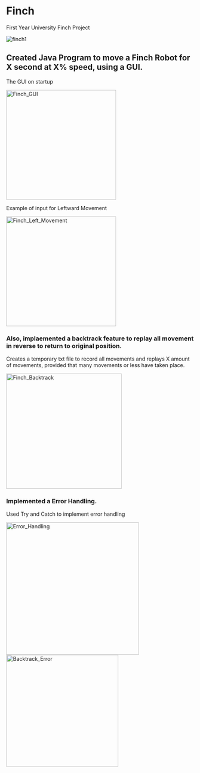 # Finch
First Year University Finch Project

![finch1](https://user-images.githubusercontent.com/61838026/114300785-94799780-9aca-11eb-8214-51604a908fd9.jpg)

## Created Java Program to move a Finch Robot for X second at X% speed, using a GUI.

The GUI on startup

<img width="294" alt="Finch_GUI" src="https://user-images.githubusercontent.com/61838026/110105113-0d454f80-7db9-11eb-986a-6d08c1fa6e37.PNG">

Example of input for Leftward Movement

<img width="294" alt="Finch_Left_Movement" src="https://user-images.githubusercontent.com/61838026/110105306-47aeec80-7db9-11eb-9f8f-9c2dfa6e690b.PNG">

### Also, implaemented a backtrack feature to replay all movement in reverse to return to original position.

Creates a temporary txt file to record all movements and replays X amount of movements, provided that many movements or less have taken place.

<img width="309" alt="Finch_Backtrack" src="https://user-images.githubusercontent.com/61838026/110105464-77f68b00-7db9-11eb-80c9-cfe0135e440c.PNG">


### Implemented a Error Handling.

Used Try and Catch to implement error handling

<img width="355" alt="Error_Handling" src="https://user-images.githubusercontent.com/61838026/110105711-c86de880-7db9-11eb-99fb-2b9164e7ebf4.PNG">

<img width="300" alt="Backtrack_Error" src="https://user-images.githubusercontent.com/61838026/110105825-ec312e80-7db9-11eb-9b29-eece766d6157.PNG">
